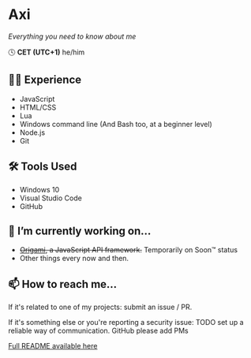 # Axi
*Everything you need to know about me*

🕓 **CET (UTC+1)**
he/him

## 👨‍🎓 Experience
- JavaScript
- HTML/CSS
- Lua
- Windows command line (And Bash too, at a beginner level)
- Node.js
- Git

## 🛠 Tools Used
- Windows 10
- Visual Studio Code
- GitHub

## 🔭 I’m currently working on...
- ~~[Origami](https://github.com/axiand/origami), a JavaScript API framework.~~ Temporarily on Soon:tm: status
- Other things every now and then.

## 📫 How to reach me...
If it's related to one of my projects: submit an issue / PR.

If it's something else or you're reporting a security issue: TODO set up a reliable way of communication. GitHub please add PMs

[Full README available here](https://github.com/axiand/axiand/blob/main/rm-long.md)
